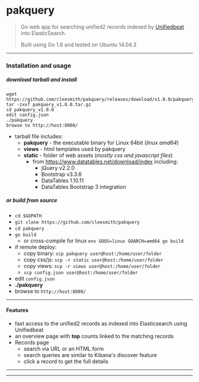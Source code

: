 # pakquery

> Go web app for searching unified2 records indexed by [Unifiedbeat](https://github.com/cleesmith/unifiedbeat) into ElasticSearch.
>
> Built using Go 1.6 and tested on Ubuntu 14.04.3

***

### Installation and usage

##### download tarball and install

```
wget https://github.com/cleesmith/pakquery/releases/download/v1.0.0/pakquery_v1.0.0.tar.gz
tar -zxvf pakquery_v1.0.0.tar.gz
cd pakquery_v1.0.0
edit config.json
./pakquery
browse to http://host:8080/
```
* tarball file includes:
  * **pakquery** - the executable binary for Linux 64bit (_linux amd64_)
  * **views** - html templates used by pakquery
  * **static** - folder of web assets (_mostly css and javascript files_)
    * from https://www.datatables.net/download/index including:
      * jQuery v2.2.0
      * Bootstrap v3.3.6
      * DataTables 1.10.11
      * DataTables Bootstrap 3 integration

##### or build from source

* ```cd $GOPATH```
* ```git clone https://github.com/cleesmith/pakquery```
* ```cd pakquery```
* ```go build```
  * or cross-compile for linux ```env GOOS=linux GOARCH=amd64 go build```
* if remote deploy:
  * copy binary: ```scp pakquery user@host:/home/user/folder```
  * copy css/js: ```scp -r static user@host:/home/user/folder```
  * copy views: ```scp -r views user@host:/home/user/folder```
  * ```scp config.json user@host:/home/user/folder```
* edit ```config.json```
* **./pakquery**
* browse to ```http://host:8080/```

***

#### Features

* fast access to the unified2 records as indexed into Elasticsearch using Unifiedbeat
* an overview page with **top** counts linked to the matching records
* Records page
  * search via URL or an HTML form
  * search queries are similar to Kibana's discover feature
  * click a record to get the full details

***
***

